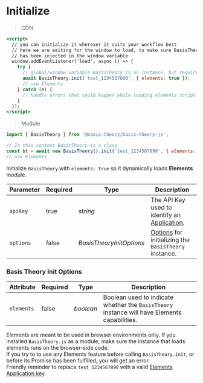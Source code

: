 
# Initialize

> CDN

```jsx
<script>
  // you can initialize it wherever it suits your workflow best
  // here we are waiting for the window to load, to make sure BasisTheory instance
  // has been injected in the window variable
  window.addEventListener('load', async () => {
    try {
      // global/window variable BasisTheory is an instance, but requires initialization
      await BasisTheory.init('test_1234567890', { elements: true });      
      // use Elements
    } catch (e) {
      // handle errors that could happen while loading elements script
    } 
  });  
</script>
```

> Module

```jsx
import { BasisTheory } from '@basis-theory/basis-theory-js';

// In this context BasisTheory is a class
const bt = await new BasisTheory().init('test_1234567890', { elements: true });
// use Elements
```

Initialize `BasisTheory` with `elements: true` so it dynamically loads **Elements** module.

Parameter | Required | Type                     | Description
--------- | -------- | ------------------------ | -----------
`apiKey`  | true     | *string*                 | The API Key used to identify an [Application](/api-reference#applications).
`options` | false    | *BasisTheoryInitOptions* | [Options](#initialize-permission-types-basis-theory-init-options) for initializing the `BasisTheory` instance.
<!-- Options link above looks weird because of how Slate generates them -->

### Basis Theory Init Options

Attribute  | Required | Type       | Description
---------- | -------- | ---------- | -----------
`elements` | false    | *boolean*  | Boolean used to indicate whether the `BasisTheory` instance will have Elements capabilities.

<aside class="warning">
  <span>Elements are meant to be used in browser environments only. If you installed <code>BasisTheory.js</code> as a module, make sure the instance that loads elements runs on the browser-side code.</span>
</aside>

<aside class="warning">
  <span>If you try to to use any Elements feature before calling <code>BasisTheory.init</code>, or before its Promise has been fulfilled, you will get an error.</span>
</aside>

<aside class="notice">
  <span>Friendly reminder to replace <code>test_1234567890</code> with a valid <a href="/api-reference/#applications-application-types">Elements Application key</a>.</span>
</aside>

